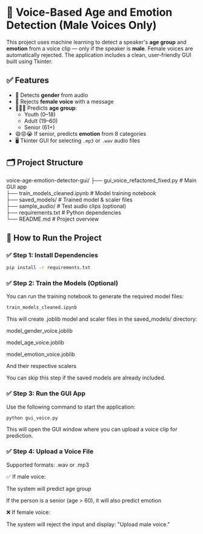 # 🎤 Voice-Based Age and Emotion Detection (Male Voices Only)

This project uses machine learning to detect a speaker's **age group** and **emotion** from a voice clip — only if the speaker is **male**. Female voices are automatically rejected. The application includes a clean, user-friendly GUI built using Tkinter.

## ✅ Features

- 🎯 Detects **gender** from audio
- 🚫 Rejects **female voice** with a message
- 👦👨👴 Predicts **age group**:
  - Youth (0–18)
  - Adult (19–60)
  - Senior (61+)
- 😄😡😭 If senior, predicts **emotion** from 8 categories
- 🖥️ Tkinter GUI for selecting `.mp3` or `.wav` audio files

## 🗂️ Project Structure

voice-age-emotion-detector-gui/
├── gui_voice_refactored_fixed.py        # Main GUI app  
├── train_models_cleaned.ipynb           # Model training notebook  
├── saved_models/                        # Trained model & scaler files  
├── sample_audio/                        # Test audio clips (optional)  
├── requirements.txt                     # Python dependencies  
└── README.md                            # Project overview

## 🚀 How to Run the Project

###  ✅ Step 1: Install Dependencies

```bash
pip install -r requirements.txt
```
### ✅ Step 2: Train the Models (Optional)
You can run the training notebook to generate the required model files:

```bash
train_models_cleaned.ipynb
```

This will create .joblib model and scaler files in the saved_models/ directory:

model_gender_voice.joblib

model_age_voice.joblib

model_emotion_voice.joblib

And their respective scalers

You can skip this step if the saved models are already included.

### ✅ Step 3: Run the GUI App
Use the following command to start the application:
```bash
python gui_voice.py
```
This will open the GUI window where you can upload a voice clip for prediction.

### ✅ Step 4: Upload a Voice File
Supported formats: .wav or .mp3

✅ If male voice:

The system will predict age group

If the person is a senior (age > 60), it will also predict emotion

❌ If female voice:

The system will reject the input and display:
"Upload male voice."



